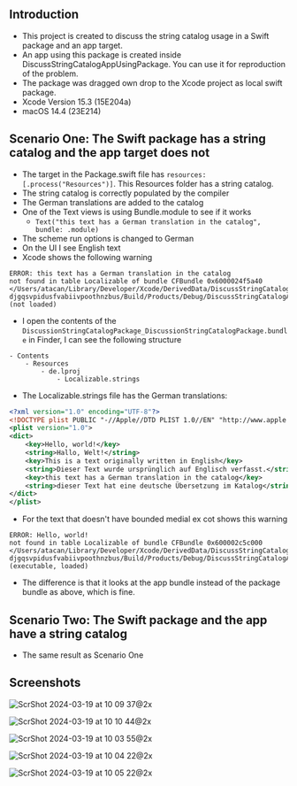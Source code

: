 ## Introduction

- This project is created to discuss the string catalog usage in a Swift package and an app target.
- An app using this package is created inside DiscussStringCatalogAppUsingPackage. You can use it for reproduction of the problem.
- The package was dragged own drop to the Xcode project as local swift package.
- Xcode Version 15.3 (15E204a)
- macOS 14.4 (23E214)

## Scenario One: The Swift package has a string catalog and the app target does not

- The target in the Package.swift file has `resources: [.process("Resources")]`. This Resources folder has a string catalog.
- The string catalog is correctly populated by the compiler
- The German translations are added to the catalog
- One of the Text views is using Bundle.module to see if it works 
    - `Text("this text has a German translation in the catalog", bundle: .module)`
- The scheme run options is changed to German
- On the UI I see English text
- Xcode shows the following warning

```console
ERROR: this text has a German translation in the catalog 
not found in table Localizable of bundle CFBundle 0x6000024f5a40 
</Users/atacan/Library/Developer/Xcode/DerivedData/DiscussStringCatalogAppUsingPackage-djgqsvpidusfvabiivpoothnzbus/Build/Products/Debug/DiscussStringCatalogAppUsingPackage.app/Contents/Resources/DiscussionStringCatalogPackage_DiscussionStringCatalogPackage.bundle> 
(not loaded)
```

- I open the contents of the `DiscussionStringCatalogPackage_DiscussionStringCatalogPackage.bundle` in Finder, I can see the following structure

```
- Contents
    - Resources
        - de.lproj
            - Localizable.strings
```

- The Localizable.strings file has the German translations:

```xml
<?xml version="1.0" encoding="UTF-8"?>
<!DOCTYPE plist PUBLIC "-//Apple//DTD PLIST 1.0//EN" "http://www.apple.com/DTDs/PropertyList-1.0.dtd">
<plist version="1.0">
<dict>
    <key>Hello, world!</key>
    <string>Hallo, Welt!</string>
    <key>This is a text originally written in English</key>
    <string>Dieser Text wurde ursprünglich auf Englisch verfasst.</string>
    <key>this text has a German translation in the catalog</key>
    <string>dieser Text hat eine deutsche Übersetzung im Katalog</string>
</dict>
</plist>
```

- For the text that doesn't have bounded medial ex cot shows this warning

```console
ERROR: Hello, world! 
not found in table Localizable of bundle CFBundle 0x600002c5c000 
</Users/atacan/Library/Developer/Xcode/DerivedData/DiscussStringCatalogAppUsingPackage-djgqsvpidusfvabiivpoothnzbus/Build/Products/Debug/DiscussStringCatalogAppUsingPackage.app> 
(executable, loaded)
```

- The difference is that it looks at the app bundle instead of the package bundle as above, which is fine.

## Scenario Two: The Swift package and the app have a string catalog

- The same result as Scenario One

## Screenshots

![ScrShot 2024-03-19 at 10 09 37@2x](https://github.com/atacan/DiscussionStringCatalogPackage/assets/765873/c9658eed-9643-4181-9d3e-23f71d819e0f)

![ScrShot 2024-03-19 at 10 10 44@2x](https://github.com/atacan/DiscussionStringCatalogPackage/assets/765873/80c62265-ad28-4d28-bdea-0bf0e901ab80)

![ScrShot 2024-03-19 at 10 03 55@2x](https://github.com/atacan/DiscussionStringCatalogPackage/assets/765873/05fc5781-340a-47a7-998a-8e5db3349f31)

![ScrShot 2024-03-19 at 10 04 22@2x](https://github.com/atacan/DiscussionStringCatalogPackage/assets/765873/74d9b2d5-b347-4ff4-95b5-06e49dc4b5c7)

![ScrShot 2024-03-19 at 10 05 22@2x](https://github.com/atacan/DiscussionStringCatalogPackage/assets/765873/9b97a011-1ad3-468e-9dc8-da2ec57edd5a)
